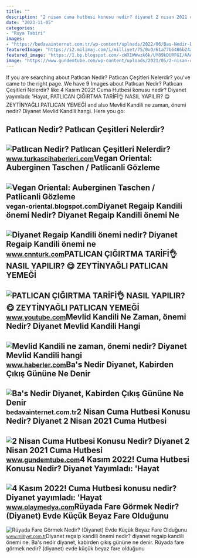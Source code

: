 ```yaml
---
title: ""
description: "2 nisan cuma hutbesi konusu nedir? diyanet 2 nisan 2021 cuma hutbesi"
date: "2023-11-05"
categories:
- "Ruya Tabiri"
images:
- "https://bedavainternet.com.tr/wp-content/uploads/2022/06/Bas-Nedir-Diyanet.jpg"
featuredImage: "https://i2.milimaj.com/i/milliyet/75/0x0/61a77b6486b24a0f203e89bd.jpg"
featured_image: "https://1.bp.blogspot.com/-cWXIWWwzk6k/UY09kDURFGI/AAAAAAAAAMs/hPMq0Wg-Sxs/s1600/Titel+Patlican-Gözleme.jpg"
image: "https://www.gundemtube.com/wp-content/uploads/2021/05/2-nisan-cuma-hutbesi-konusu-nedir-diyanet-2-nisan-2021-cuma-hutbesi-metni-SZnAF5cI-800x440.jpg"
---
```


If you are searching about Patlıcan Nedir? Patlıcan Çeşitleri Nelerdir? you've came to the right page. We have 9 Images about Patlıcan Nedir? Patlıcan Çeşitleri Nelerdir? like 4 Kasım 2022! Cuma Hutbesi konusu nedir? Diyanet yayımladı: 'Hayat, PATLICAN ÇIĞIRTMA TARİFİ👌 NASIL YAPILIR? 😋 ZEYTİNYAĞLI PATLICAN YEMEĞİ and also Mevlid Kandili ne zaman, önemi nedir? Diyanet Mevlid Kandili hangi. Here you go:

Patlıcan Nedir? Patlıcan Çeşitleri Nelerdir?
--------------------------------------------

 ![Patlıcan Nedir? Patlıcan Çeşitleri Nelerdir?](http://www.turkascihaberleri.com/Resimler/patlican-nedir-patlican-cesitleri-nelerdir-06.jpg) <small>www.turkascihaberleri.com</small>Vegan Oriental: Auberginen Taschen / Patlicanli Gözleme
-------------------------------------------------------

 ![Vegan Oriental: Auberginen Taschen / Patlicanli Gözleme](https://1.bp.blogspot.com/-cWXIWWwzk6k/UY09kDURFGI/AAAAAAAAAMs/hPMq0Wg-Sxs/s1600/Titel+Patlican-Gözleme.jpg) <small>vegan-oriental.blogspot.com</small>Diyanet Regaip Kandili önemi Nedir? Diyanet Regaip Kandili önemi Ne
-------------------------------------------------------------------

 ![Diyanet Regaip Kandili önemi nedir? Diyanet Regaip Kandili önemi ne](https://i.cnnturk.com/i/cnnturk/75/740x416/61f8efdfc8c37312e0026f3a.jpg) <small>www.cnnturk.com</small>PATLICAN ÇIĞIRTMA TARİFİ👌 NASIL YAPILIR? 😋 ZEYTİNYAĞLI PATLICAN YEMEĞİ
----------------------------------------------------------------------

 ![PATLICAN ÇIĞIRTMA TARİFİ👌 NASIL YAPILIR? 😋 ZEYTİNYAĞLI PATLICAN YEMEĞİ](https://i.ytimg.com/vi/rRD3b0RUqLY/maxresdefault.jpg) <small>www.youtube.com</small>Mevlid Kandili Ne Zaman, önemi Nedir? Diyanet Mevlid Kandili Hangi
------------------------------------------------------------------

 ![Mevlid Kandili ne zaman, önemi nedir? Diyanet Mevlid Kandili hangi](https://i.hbrcdn.com/haber/2020/10/14/mevlid-kandili-ne-zaman-onemi-nedir-diyanet-13666047_3936_amp.jpg) <small>www.haberler.com</small>Ba's Nedir Diyanet, Kabirden Çıkış Gününe Ne Denir
--------------------------------------------------

 ![Ba's Nedir Diyanet, Kabirden Çıkış Gününe Ne Denir](https://bedavainternet.com.tr/wp-content/uploads/2022/06/Bas-Nedir-Diyanet.jpg) <small>bedavainternet.com.tr</small>2 Nisan Cuma Hutbesi Konusu Nedir? Diyanet 2 Nisan 2021 Cuma Hutbesi
--------------------------------------------------------------------

 ![2 Nisan Cuma Hutbesi Konusu Nedir? Diyanet 2 Nisan 2021 Cuma Hutbesi](https://www.gundemtube.com/wp-content/uploads/2021/05/2-nisan-cuma-hutbesi-konusu-nedir-diyanet-2-nisan-2021-cuma-hutbesi-metni-SZnAF5cI-800x440.jpg) <small>www.gundemtube.com</small>4 Kasım 2022! Cuma Hutbesi Konusu Nedir? Diyanet Yayımladı: 'Hayat
------------------------------------------------------------------

 ![4 Kasım 2022! Cuma Hutbesi konusu nedir? Diyanet yayımladı: 'Hayat](https://static.daktilo.com/sites/856/uploads/2022/11/04/large/ekran-resmi-2022-11-04-090956-1667542229.png) <small>www.olaymedya.com</small>Rüyada Fare Görmek Nedir? (Diyanet) Evde Küçük Beyaz Fare Olduğunu
------------------------------------------------------------------

 ![Rüyada Fare Görmek Nedir? (Diyanet) Evde Küçük Beyaz Fare Olduğunu](https://i2.milimaj.com/i/milliyet/75/0x0/61a77b6486b24a0f203e89bd.jpg) <small>www.milliyet.com.tr</small>Diyanet regaip kandili önemi nedir? diyanet regaip kandili önemi ne. Ba's nedir diyanet, kabirden çıkış gününe ne denir. Rüyada fare görmek nedir? (diyanet) evde küçük beyaz fare olduğunu
